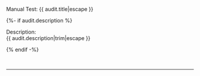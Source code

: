 
Manual Test: {{ audit.title|escape }}

{%- if audit.description %}

Description:<br>
{{ audit.description|trim|escape }}

{% endif -%}

<br>

<hr>